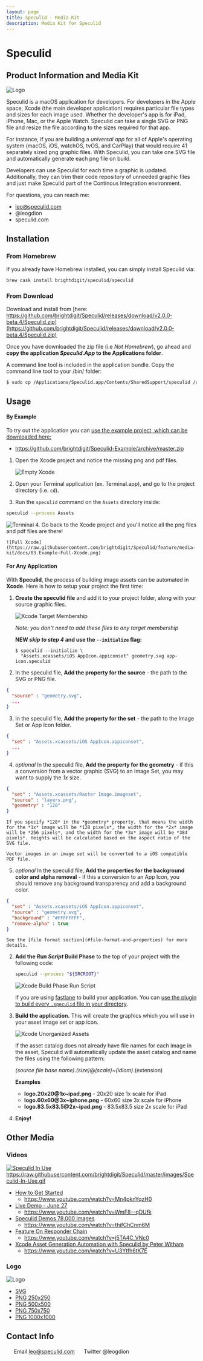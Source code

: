 ```yaml
---
layout: page
title: Speculid - Media Kit
description: Media Kit for Speculid
---
```


# Speculid 

## Product Information and Media Kit

![Logo](https://github.com/brightdigit/Speculid/blob/master/images/Logo.png?raw=true)

Speculid is a macOS application for developers. For developers in the Apple space, Xcode (the main developer application) requires particular file types and sizes for each image used. Whether the developer's app is for iPad, iPhone, Mac, or the Apple Watch. Speculid can take a single SVG or PNG file and resize the file according to the sizes required for that app.

For instance, if you are building a _universal app_ for all of Apple's operating system (macOS, iOS, watchOS, tvOS, and CarPlay) that would require 41 separately sized png graphic files. With Speculid, you can take one SVG file and automatically generate each png file on build.

Developers can use Speculid for each time a graphic is updated. Additionally, they can trim their code repository of unneeded graphic files and just make Speculid part of the Continous Integration environment.

For questions, you can reach me:
* leo@speculid.com
* @leogdion
* speculid.com

## Installation

### From Homebrew

If you already have Homebrew installed, you can simply install Speculid via:

```bash
brew cask install brightdigit/speculid/speculid
```

### From Download 

Download and install from [here:
https://github.com/brightdigit/Speculid/releases/download/v2.0.0-beta.4/Speculid.zip](https://github.com/brightdigit/Speculid/releases/download/v2.0.0-beta.4/Speculid.zip)

Once you have downloaded the zip file (i.e *Not Homebrew*), go ahead and **copy the application *Speculid.App* to the Applications folder**.

A command line tool is included in the application bundle. Copy the command line tool to your /bin/ folder:

```bash
$ sudo cp /Applications/Speculid.app/Contents/SharedSupport/speculid /usr/local/bin
```

## Usage

#### By Example

To try out the application you can [use the example project, which can be downloaded here:](https://github.com/brightdigit/Speculid-Example/archive/master.zip)
  -  https://github.com/brightdigit/Speculid-Example/archive/master.zip


1. Open the Xcode project and notice the missing png and pdf files.
    
    ![Empty Xcode](https://raw.githubusercontent.com/brightdigit/Speculid/feature/media-kit/docs/01.Example-Empty-Xcode.png)
2. Open your Terminal application (ex. Terminal.app), and go to the project directory (i.e. `cd`).
3. Run the `speculid` command on the `Assets` directory inside:
  ```bash
  speculid --process Assets
  ```
  ![Terminal](https://raw.githubusercontent.com/brightdigit/Speculid/feature/media-kit/docs/02.Example-Terminal.png)
4. Go back to the Xcode project and you'll notice all the png files and pdf files are there!
  
    ![Full Xcode](https://raw.githubusercontent.com/brightdigit/Speculid/feature/media-kit/docs/03.Example-Full-Xcode.png)

#### For Any Application

With **Speculid**, the process of building image assets can be automated in **Xcode**. Here is how to setup your project the first time:

1. **Create the speculid file** and add it to your project folder, along with your source graphic files.

    ![Xcode Target Membership](/images/XcodeTargetMembership.png)

    *Note: you don't need to add these files to any target membership*

    **NEW *skip to step 4* and use the `--initialize` flag:**

      ```
      $ speculid --initialize \
        "Assets.xcassets/iOS AppIcon.appiconset" geometry.svg app-icon.speculid
      ```

2. In the speculid file, **Add the property for the source** - the path to the SVG or PNG file.
  ```json
  {
    "source" : "geometry.svg",
    ...
  }
  ```
3. In the speculid file, **Add the property for the set** - the path to the Image Set or App Icon folder.
  ```json
  {
    "set" : "Assets.xcassets/iOS AppIcon.appiconset",
    ...
  }
  ```
4. *optional* In the speculid file, **Add the property for the geometry** - if this a conversion from a vector graphic (SVG) to an Image Set, you may want to supply the *1x* size.
  ```json
  {
    "set" : "Assets.xcassets/Raster Image.imageset",
    "source" : "layers.png",
    "geometry" : "128"
  }
  ```

    If you specify *128* in the *geometry* property, that means the width for the *1x* image will be *128 pixels*, the width for the *2x* image will be *256 pixels*, and the width for the *3x* image will be *384 pixels*. Heights will be calculated based on the aspect ratio of the SVG file.

    Vector images in an image set will be converted to a iOS compatible PDF file.
        
5. *optional* In the speculid file, **Add the properties for the background color and alpha removal** - if this a conversion to an App Icon, you should remove any background transparency and add a background color.
  ```json
  {
    "set" : "Assets.xcassets/iOS AppIcon.appiconset",
    "source" : "geometry.svg",
    "background" : "#FFFFFFFF",
    "remove-alpha" : true
  }
  ```

    See the [file format section](#file-format-and-properties) for more details.

2. **Add the *Run Script* Build Phase** to the top of your project with the following code:

    ```bash
    speculid --process "${SRCROOT}"
    ```
    ![Xcode Build Phase Run Script](/images/XcodeBuildPhaseRunScript.jpg)

    If you are using [fastlane](https://fastlane.tools) to build your application. You can [use the plugin to build every `.speculid` file in your directory](\#fastlane-integration).

3. **Build the application.** This will create the graphics which you will use in your asset image set or app icon.

    ![Xcode Unorganized Assets](/images/XcodeUnorganizedAssets.png)

    If the asset catalog does not already have file names for each image in the asset, Speculid will automatically update the asset catalog and name the files using the following pattern:

    *(source file base name)*.*(size)*@*(scale)*~*(idiom)*.(extension)

    **Examples**


    * **logo.20x20@1x~ipad.png** - 20x20 size 1x scale for iPad
    * **logo.60x60@3x~iphone.png** - 60x60 size 3x scale for iPhone
    * **logo.83.5x83.5@2x~ipad.png** - 83.5x83.5 size 2x scale for iPad

5. **Enjoy!**

## Other Media

### Videos

[![Speculid In Use](https://raw.githubusercontent.com/brightdigit/Speculid/master/images/Speculid-In-Use.gif)](https://raw.githubusercontent.com/brightdigit/Speculid/master/images/Speculid-In-Use.gif)
https://raw.githubusercontent.com/brightdigit/Speculid/master/images/Speculid-In-Use.gif

* [How to Get Started](https://www.youtube.com/watch?v=Mn4pknYqzH0)
  * https://www.youtube.com/watch?v=Mn4pknYqzH0
* [Live Demo - June 27](https://www.youtube.com/watch?v=WmF8--qDUfk)
  * https://www.youtube.com/watch?v=WmF8--qDUfk
* [Speculid Demos 78,000 Images](https://www.youtube.com/watch?v=thifChCnm6M)
  * https://www.youtube.com/watch?v=thifChCnm6M
* [Feature On Responder Chain](https://www.youtube.com/watch?v=j5TA4C_VNc0)
  * https://www.youtube.com/watch?v=j5TA4C_VNc0
* [Xcode Asset Generation Automation with Speculid by Peter Witham](https://www.youtube.com/watch?v=U3Ytfh6tK7E)
  * https://www.youtube.com/watch?v=U3Ytfh6tK7E

### Logo

![Logo](https://github.com/brightdigit/Speculid/blob/master/images/Logo.png?raw=true)

* [SVG](https://raw.githubusercontent.com/brightdigit/Speculid/master/images/Logo.svg)
* [PNG 250x250](https://raw.githubusercontent.com/brightdigit/Speculid/master/images/Logo.png)
* [PNG 500x500](https://raw.githubusercontent.com/brightdigit/Speculid/master/images/Logo@2x.png)
* [PNG 750x750](https://raw.githubusercontent.com/brightdigit/Speculid/master/images/Logo@3x.png)
* [PNG 1000x1000](https://raw.githubusercontent.com/brightdigit/Speculid/master/images/Logo@4x.png)

## Contact Info

<img class="small" src="/images/social/email.png" width="16"> Email leo@speculid.com
<img class="small" src="/images/social/twitter.png" width="16"> Twitter @leogdion
